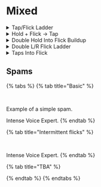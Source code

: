 # Mixed

<details>

<summary>Tap/Flick Ladder</summary>

<figure><img src="../.gitbook/assets/tapflickladder.gif" alt=""><figcaption></figcaption></figure>

As seen in Lower's Master.

</details>

<details>

<summary>Hold + Flick -> Tap</summary>

YEAH THE NAME'S BAD I KNOW

As seen in Intense Voice Expert.

<figure><img src="../.gitbook/assets/flickholdtap.gif" alt=""><figcaption></figcaption></figure>

</details>

<details>

<summary>Double Hold Into Flick Buildup</summary>

As seen in Intense Voice Expert.

<figure><img src="../.gitbook/assets/doubleholdintoflickbuildup.gif" alt=""><figcaption></figcaption></figure>

</details>

<details>

<summary>Double L/R Flick Ladder</summary>

As seen in Intense Voice Expert.

<figure><img src="../.gitbook/assets/leftrightflicksingleladder.gif" alt=""><figcaption></figcaption></figure>

</details>

<details>

<summary>Taps Into Flick</summary>

Intense Voice Expert.

<figure><img src="../.gitbook/assets/tapsintoflick.gif" alt=""><figcaption></figcaption></figure>

</details>

## Spams

{% tabs %}
{% tab title="Basic" %}
<figure><img src="../.gitbook/assets/spam-barrage.gif" alt=""><figcaption></figcaption></figure>

Example of a simple spam.

Intense Voice Expert.
{% endtab %}

{% tab title="Intermittent flicks" %}
<figure><img src="../.gitbook/assets/spamintermittentflicks.gif" alt=""><figcaption></figcaption></figure>

Intense Voice Expert.
{% endtab %}

{% tab title="TBA" %}

{% endtab %}
{% endtabs %}
